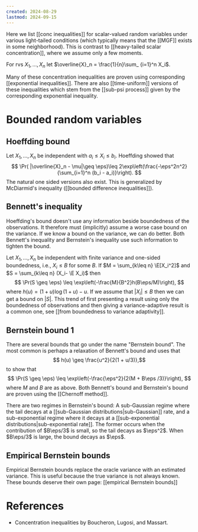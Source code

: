 ```yaml
---
created: 2024-08-29
lastmod: 2024-09-15
---
```


Here we list [[conc inequalities]] for scalar-valued random variables under various light-tailed conditions (which typically means that the [[MGF]] exists in some neighborhood).  This is contrast to [[heavy-tailed scalar concentration]], where we assume only a few moments. 

For rvs $X_1,\dots,X_n$ let $\overline{X}_n = \frac{1}{n}\sum_ {i=1}^n X_i$. 

Many of these concentration inequalities are proven using corresponding [[exponential inequalities]]. There are also [[time-uniform]] versions of these inequalities which stem from the [[sub-psi process]] given by the corresponding exponential inequality. 

# Bounded random variables 

## Hoeffding bound 
Let $X_1, \dots, X_n$ be independent with $a_i\leq X_i\leq b_i$. Hoeffding showed that 
$$
\Pr( |\overline{X}_n - \mu|\geq \eps)\leq 2\exp\left(\frac{-\eps^2n^2}{\sum_{i=1}^n (b_i - a_i)}\right).
$$
The natural one sided versions also exist. This is generalized by McDiarmid's inequality ([[bounded difference inequalities]]). 

## Bennett's inequality 
Hoeffding's bound doesn't use any information beside boundedness of the observations. It therefore must (implicitly) assume a worse case bound on the variance. If we know a bound on the variance, we can do better. Both Bennett's inequality and Bernstein's inequality use such information to tighten the bound. 

Let $X_1,\dots,X_n$ be independent with finite variance and one-sided boundedness, i.e., $X_i\leq B$ for some $B$. If $M = \sum_{k\leq n} \E[X_i^2]$ and $S = \sum_{k\leq n} (X_i- \E X_i)$ then 
$$
\Pr(S \geq \eps) \leq \exp\left(-\frac{M}{B^2}h(B\eps/M)\right),
$$
where $h(u) = ( 1 + u )\log(1 + u) - u$. If we assume that $|X_i|\leq B$ then we can get a bound on $|S|$. This trend of first presenting a result using only the boundedness of observations and then giving a variance-adaptive result is a common one, see [[from boundedness to variance adaptivity]]. 

## Bernstein bound 1 

There are several bounds that go under the name "Bernstein bound". The most common is perhaps a relaxation of Bennett's bound and uses that 
$$
h(u) \geq \frac{u^2}{2(1 + u/3)},$$
to show that 
$$
\Pr(S \geq \eps) \leq \exp\left(-\frac{\eps^2}{2(M + B\eps /3)}\right),
$$
where $M$ and $B$ are as above. Both Bennett's bound and Bernstein's bound are proven using the [[Chernoff method]]. 

There are two regimes in Bernstein's bound: A sub-Gaussian regime where the tail decays at a [[sub-Gaussian distributions|sub-Gaussian]] rate, and a sub-exponential regime where it decays at a [[sub-exponential distributions|sub-exponential rate]]. The former occurs when the contribution of $B\eps/3$ is small, so the tail decays as $\eps^2$. When $B\eps/3$ is large, the bound decays as $\eps$. 

## Empirical Bernstein bounds 

Empirical Bernstein bounds replace the oracle variance with an estimated variance. This is useful because the true variance is not always known. These bounds deserve their own page: [[empirical Bernstein bounds]]

# References 
- Concentration inequalities by Boucheron, Lugosi, and Massart. 